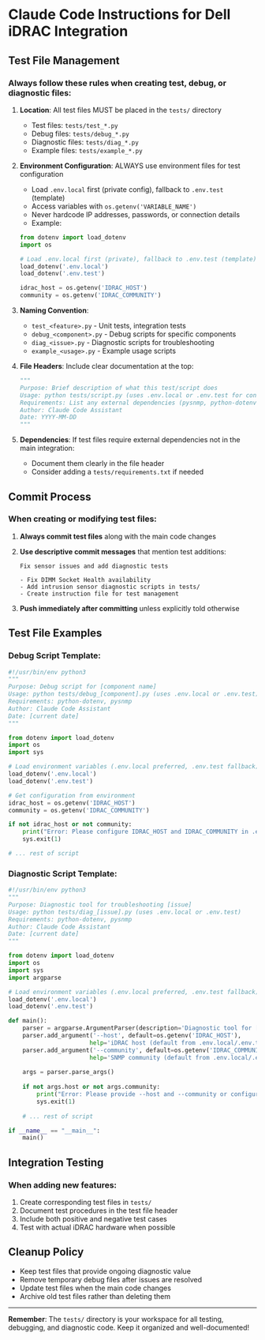 # Claude Code Instructions for Dell iDRAC Integration

## Test File Management

### Always follow these rules when creating test, debug, or diagnostic files:

1. **Location**: All test files MUST be placed in the `tests/` directory
   - Test files: `tests/test_*.py`
   - Debug files: `tests/debug_*.py` 
   - Diagnostic files: `tests/diag_*.py`
   - Example files: `tests/example_*.py`

2. **Environment Configuration**: ALWAYS use environment files for test configuration
   - Load `.env.local` first (private config), fallback to `.env.test` (template)
   - Access variables with `os.getenv('VARIABLE_NAME')`
   - Never hardcode IP addresses, passwords, or connection details
   - Example:
   ```python
   from dotenv import load_dotenv
   import os
   
   # Load .env.local first (private), fallback to .env.test (template)
   load_dotenv('.env.local')  
   load_dotenv('.env.test')
   
   idrac_host = os.getenv('IDRAC_HOST')
   community = os.getenv('IDRAC_COMMUNITY')
   ```

3. **Naming Convention**:
   - `test_<feature>.py` - Unit tests, integration tests
   - `debug_<component>.py` - Debug scripts for specific components
   - `diag_<issue>.py` - Diagnostic scripts for troubleshooting
   - `example_<usage>.py` - Example usage scripts

4. **File Headers**: Include clear documentation at the top:
   ```python
   """
   Purpose: Brief description of what this test/script does
   Usage: python tests/script.py (uses .env.local or .env.test for config)
   Requirements: List any external dependencies (pysnmp, python-dotenv, etc.)
   Author: Claude Code Assistant
   Date: YYYY-MM-DD
   """
   ```

5. **Dependencies**: If test files require external dependencies not in the main integration:
   - Document them clearly in the file header
   - Consider adding a `tests/requirements.txt` if needed

## Commit Process

### When creating or modifying test files:

1. **Always commit test files** along with the main code changes
2. **Use descriptive commit messages** that mention test additions:
   ```
   Fix sensor issues and add diagnostic tests
   
   - Fix DIMM Socket Health availability 
   - Add intrusion sensor diagnostic scripts in tests/
   - Create instruction file for test management
   ```

3. **Push immediately after committing** unless explicitly told otherwise

## Test File Examples

### Debug Script Template:
```python
#!/usr/bin/env python3
"""
Purpose: Debug script for [component name]
Usage: python tests/debug_[component].py (uses .env.local or .env.test)
Requirements: python-dotenv, pysnmp
Author: Claude Code Assistant
Date: [current date]
"""

from dotenv import load_dotenv
import os
import sys

# Load environment variables (.env.local preferred, .env.test fallback)
load_dotenv('.env.local')
load_dotenv('.env.test')

# Get configuration from environment
idrac_host = os.getenv('IDRAC_HOST')
community = os.getenv('IDRAC_COMMUNITY')

if not idrac_host or not community:
    print("Error: Please configure IDRAC_HOST and IDRAC_COMMUNITY in .env.local or .env.test")
    sys.exit(1)

# ... rest of script
```

### Diagnostic Script Template:
```python
#!/usr/bin/env python3
"""
Purpose: Diagnostic tool for troubleshooting [issue]
Usage: python tests/diag_[issue].py (uses .env.local or .env.test)
Requirements: python-dotenv, pysnmp
Author: Claude Code Assistant
Date: [current date]
"""

from dotenv import load_dotenv
import os
import sys
import argparse

# Load environment variables (.env.local preferred, .env.test fallback)
load_dotenv('.env.local')
load_dotenv('.env.test')

def main():
    parser = argparse.ArgumentParser(description='Diagnostic tool for [issue]')
    parser.add_argument('--host', default=os.getenv('IDRAC_HOST'), 
                       help='iDRAC host (default from .env.local/.env.test)')
    parser.add_argument('--community', default=os.getenv('IDRAC_COMMUNITY'),
                       help='SNMP community (default from .env.local/.env.test)')
    
    args = parser.parse_args()
    
    if not args.host or not args.community:
        print("Error: Please provide --host and --community or configure .env.local/.env.test")
        sys.exit(1)
    
    # ... rest of script

if __name__ == "__main__":
    main()
```

## Integration Testing

### When adding new features:
1. Create corresponding test files in `tests/`
2. Document test procedures in the test file header
3. Include both positive and negative test cases
4. Test with actual iDRAC hardware when possible

## Cleanup Policy

- Keep test files that provide ongoing diagnostic value
- Remove temporary debug files after issues are resolved
- Update test files when the main code changes
- Archive old test files rather than deleting them

---

**Remember**: The `tests/` directory is your workspace for all testing, debugging, and diagnostic code. Keep it organized and well-documented!